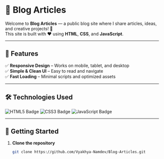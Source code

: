 # 📝 Blog Articles

Welcome to **Blog Articles** — a public blog site where I share articles, ideas, and creative projects! 🚀  
This site is built with ❤️ using **HTML**, **CSS**, and **JavaScript**.

---

## 📌 Features
✅ **Responsive Design** – Works on mobile, tablet, and desktop  
✅ **Simple & Clean UI** – Easy to read and navigate  
✅ **Fast Loading** – Minimal scripts and optimized assets  

---

## 🛠️ Technologies Used
![HTML5 Badge](https://img.shields.io/badge/HTML5-orange?logo=html5&logoColor=white)
![CSS3 Badge](https://img.shields.io/badge/CSS3-blue?logo=css3&logoColor=white)
![JavaScript Badge](https://img.shields.io/badge/JavaScript-yellow?logo=javascript&logoColor=black)

---

## 🚀 Getting Started
1. **Clone the repository**
   ```bash
   git clone https://github.com/Vyakhya-Namdev/Blog-Articles.git
